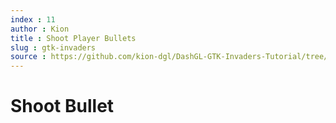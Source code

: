 ```yaml
---
index : 11
author : Kion
title : Shoot Player Bullets
slug : gtk-invaders
source : https://github.com/kion-dgl/DashGL-GTK-Invaders-Tutorial/tree/master/11_Shoot_Bullet
---
```

# Shoot Bullet
